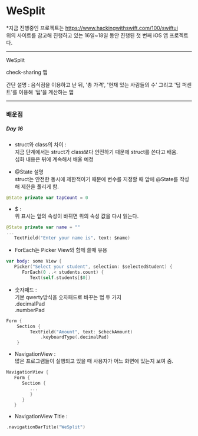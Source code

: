 # WeSplit

*지금 진행중인 프로젝트는 https://www.hackingwithswift.com/100/swiftui   
위의 사이트를 참고해 진행하고 있는 16일~18일 동안 진행된 첫 번째 iOS 앱 프로젝트다.

***

WeSplit   

check-sharing 앱   

간단 설명 : 음식점을 이용하고 난 뒤, '총 가격', '현재 있는 사람들의 수' 그리고 '팁 퍼센트'를 이용해 '팁'을 계산하는 앱   

***


### 배운점

##### Day 16
- struct와 class의 차이 :    
 지금 단계에서는 struct가 class보다 안전하기 때문에 struct를 쓴다고 배움.   
심화 내용은 뒤에 계속해서 배울 예정

- @State 설명   
struct는 안전한 동시에 제한적이기 때문에 변수를 지정할 때 앞에 @State를 작성해 제한을 풀리게 함.
```swift
@State private var tapCount = 0
```

- $ :   
위 표시는 앞의 속성이 바뀌면 위의 속성 값을 다시 읽는다.

```swift
@State private var name = ""
...
   TextField("Enter your name is", text: $name)
```

- ForEach는 Picker View와 함께 쓸때 유용   
```swift
var body: some View {
   Picker("Select your student", selection: $selectedStudent) {
      ForEach(0 ..< students.count) {
         Text(self.students[$0])
```
- 숫자패드 :      
기본 qwerty방식을 숫자패드로 바꾸는 법 두 가지   
.decimalPad   
.numberPad
```swift
Form {
    Section {
         TextField("Amount", text: $checkAmount)
             .keyboardType(.decimalPad)
    }
```

- NavigationView :   
많은 프로그램들이 실행되고 있을 때 사용자가 어느 화면에 있는지 보여 줌.
```swift
NavigationView {
   Form {
      Section {
         ...
         }
      }
   }
```

- NavigationView Title :   
```Swift
.navigationBarTitle("WeSplit")
```


